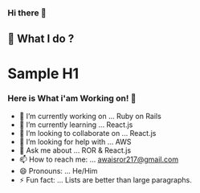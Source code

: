 <h3>Hi there 👋</h3>

<h2>🔭 What I do ?</h2>

# Sample H1

### Here is What i'am Working on! 👋

- 🔭 I’m currently working on ...      Ruby on Rails
- 🌱 I’m currently learning ...        React.js
- 👯 I’m looking to collaborate on ... React.js
- 🤔 I’m looking for help with ...     AWS
- 💬 Ask me about ...                  ROR & React.js
- 📫 How to reach me: ...              awaisror217@gmail.com
- 😄 Pronouns: ...                     He/Him
- ⚡ Fun fact: ...                      Lists are better than large paragraphs.

